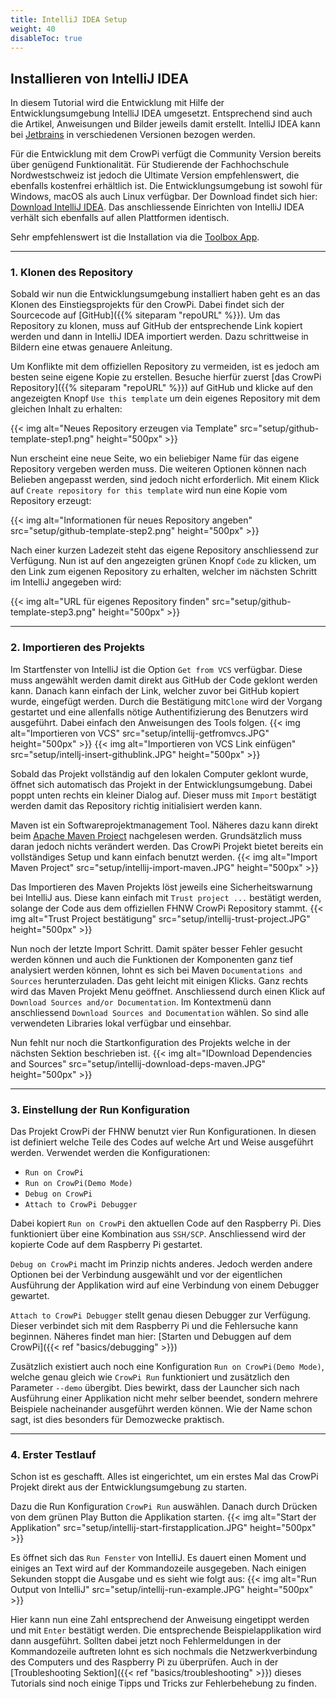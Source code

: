 ```yaml
---
title: IntelliJ IDEA Setup
weight: 40  
disableToc: true
---
```


## Installieren von IntelliJ IDEA

In diesem Tutorial wird die Entwicklung mit Hilfe der Entwicklungsumgebung IntelliJ IDEA umgesetzt. Entsprechend sind auch die Artikel, Anweisungen und Bilder jeweils damit erstellt. IntelliJ IDEA kann bei [Jetbrains](https://www.jetbrains.com/idea/) in verschiedenen Versionen bezogen werden. 

Für die Entwicklung mit dem CrowPi verfügt die Community Version bereits über genügend Funktionalität. Für Studierende der Fachhochschule Nordwestschweiz ist jedoch die Ultimate Version empfehlenswert, die ebenfalls kostenfrei erhältlich ist. Die Entwicklungsumgebung ist sowohl für Windows, macOS als auch Linux verfügbar. Der Download findet sich hier: [Download IntelliJ IDEA](https://www.jetbrains.com/idea/download/). Das anschliessende Einrichten von IntelliJ IDEA verhält sich ebenfalls auf allen Plattformen identisch.

Sehr empfehlenswert ist die Installation via die [Toolbox App](https://www.jetbrains.com/toolbox-app/).

---

### 1. Klonen des Repository

Sobald wir nun die Entwicklungsumgebung installiert haben geht es an das Klonen des Einstiegsprojekts für den CrowPi. Dabei findet sich der Sourcecode auf [GitHub]({{% siteparam "repoURL" %}}). Um das Repository zu klonen, muss auf GitHub der entsprechende Link kopiert werden und dann in IntelliJ IDEA importiert werden. Dazu schrittweise in Bildern eine etwas genauere Anleitung.

Um Konflikte mit dem offiziellen Repository zu vermeiden, ist es jedoch am besten seine eigene Kopie zu erstellen. Besuche hierfür zuerst 
[das CrowPi Repository]({{% siteparam "repoURL" %}}) auf GitHub und klicke auf den angezeigten Knopf `Use this template` um dein eigenes Repository mit dem gleichen Inhalt zu erhalten:

{{< img alt="Neues Repository erzeugen via Template" src="setup/github-template-step1.png" height="500px" >}}

Nun erscheint eine neue Seite, wo ein beliebiger Name für das eigene Repository vergeben werden muss. Die weiteren Optionen können nach Belieben angepasst werden, sind jedoch nicht erforderlich. Mit einem Klick auf `Create repository for this template` wird nun eine Kopie vom Repository erzeugt:

{{< img alt="Informationen für neues Repository angeben" src="setup/github-template-step2.png" height="500px" >}}

Nach einer kurzen Ladezeit steht das eigene Repository anschliessend zur Verfügung. Nun ist auf den angezeigten grünen Knopf `Code` zu klicken, um den Link zum eigenen Repository zu erhalten, welcher im nächsten Schritt im IntelliJ angegeben wird:

{{< img alt="URL für eigenes Repository finden" src="setup/github-template-step3.png" height="500px" >}}

---

### 2. Importieren des Projekts

Im Startfenster von IntelliJ ist die Option `Get from VCS` verfügbar. Diese muss angewählt werden damit direkt aus GitHub der Code geklont werden kann. Danach kann einfach der Link, welcher zuvor bei GitHub kopiert wurde, eingefügt werden. Durch die Bestätigung mit`Clone` wird der Vorgang gestartet und eine allenfalls nötige Authentifizierung des Benutzers wird ausgeführt. Dabei einfach den Anweisungen des Tools folgen.
{{< img alt="Importieren von VCS" src="setup/intellij-getfromvcs.JPG" height="500px" >}}
{{< img alt="Importieren von VCS Link einfügen" src="setup/intellj-insert-githublink.JPG" height="500px" >}}

Sobald das Projekt vollständig auf den lokalen Computer geklont wurde, öffnet sich automatisch das Projekt in der Entwicklungsumgebung. Dabei poppt unten rechts ein kleiner Dialog auf. Dieser muss mit `Import` bestätigt werden damit das Repository richtig initialisiert werden
kann. 

Maven ist ein Softwareprojektmanagement Tool. Näheres dazu kann direkt beim [Apache Maven Project](https://maven.apache.org/) nachgelesen werden. Grundsätzlich muss daran jedoch nichts verändert werden. Das CrowPi Projekt bietet bereits ein vollständiges Setup und kann einfach benutzt werden.
{{< img alt="Import Maven Project" src="setup/intellij-import-maven.JPG" height="500px" >}}

Das Importieren des Maven Projekts löst jeweils eine Sicherheitswarnung bei IntelliJ aus. Diese kann einfach mit `Trust project ...` bestätigt werden, solange der Code aus dem offiziellen FHNW CrowPi Repository stammt.
{{< img alt="Trust Project bestätigung" src="setup/intellij-trust-project.JPG" height="500px" >}}

Nun noch der letzte Import Schritt. Damit später besser Fehler gesucht werden können und auch die Funktionen der Komponenten ganz tief analysiert werden können, lohnt es sich bei Maven `Documentations and Sources` herunterzuladen. Das geht leicht mit einigen Klicks. Ganz rechts wird das Maven Projekt Menu geöffnet. Anschliessend durch einen Klick auf `Download Sources and/or Documentation`. Im Kontextmenü dann anschliessend `Download Sources and Documentation` wählen. So sind alle verwendeten Libraries lokal verfügbar und einsehbar. 

Nun fehlt nur noch die Startkonfiguration des Projekts welche in der nächsten Sektion beschrieben ist.
{{< img alt="IDownload Dependencies and Sources" src="setup/intellij-download-deps-maven.JPG" height="500px" >}}

---

### 3. Einstellung der Run Konfiguration
Das Projekt CrowPi der FHNW benutzt vier Run Konfigurationen. In diesen ist definiert welche Teile des Codes auf welche Art und Weise ausgeführt werden. Verwendet werden die Konfigurationen: 
- `Run on CrowPi`
- `Run on CrowPi(Demo Mode)`
- `Debug on CrowPi`
- `Attach to CrowPi Debugger`

Dabei kopiert `Run on CrowPi` den aktuellen Code auf den Raspberry Pi. Dies funktioniert über eine Kombination aus `SSH/SCP`. Anschliessend wird der kopierte Code auf dem Raspberry Pi gestartet. 

`Debug on CrowPi` macht im Prinzip nichts anderes. Jedoch werden andere Optionen bei der Verbindung ausgewählt und vor der eigentlichen Ausführung der Applikation wird auf eine Verbindung von einem Debugger gewartet.

`Attach to CrowPi Debugger` stellt genau diesen Debugger zur Verfügung. Dieser verbindet sich mit dem Raspberry Pi und die Fehlersuche kann beginnen. Näheres findet man hier: [Starten und Debuggen auf dem CrowPi]({{< ref "basics/debugging" >}})

Zusätzlich existiert auch noch eine Konfiguration `Run on CrowPi(Demo Mode)`, welche genau gleich wie `CrowPi Run` funktioniert und zusätzlich den Parameter `--demo` übergibt. Dies bewirkt, dass der Launcher sich nach Ausführung einer Applikation nicht mehr selber beendet, sondern mehrere Beispiele nacheinander ausgeführt werden können. Wie der Name schon sagt, ist dies besonders für Demozwecke praktisch.

---

### 4. Erster Testlauf
Schon ist es geschafft. Alles ist eingerichtet, um ein erstes Mal das CrowPi Projekt direkt aus der Entwicklungsumgebung zu starten. 

Dazu die Run Konfiguration `CrowPi Run` auswählen. Danach durch Drücken von dem grünen Play Button die Applikation starten.
{{< img alt="Start der Applikation" src="setup/intellij-start-firstapplication.JPG" height="500px" >}}

Es öffnet sich das `Run Fenster` von IntelliJ. Es dauert einen Moment und einiges an Text wird auf der Kommandozeile ausgegeben. Nach einigen Sekunden stoppt die Ausgabe und es sieht wie folgt aus:
{{< img alt="Run Output von IntelliJ" src="setup/intellij-run-example.JPG" height="500px" >}}

Hier kann nun eine Zahl entsprechend der Anweisung eingetippt werden und mit `Enter` bestätigt werden. Die entsprechende Beispielapplikation wird dann ausgeführt. Sollten dabei jetzt noch Fehlermeldungen in der Kommandozeile auftreten lohnt es sich nochmals die Netzwerkverbindung des Computers und des Raspberry Pi zu überprüfen. Auch in der [Troubleshooting Sektion]({{< ref "basics/troubleshooting" >}}) dieses Tutorials sind noch einige Tipps und Tricks zur Fehlerbehebung zu finden.
